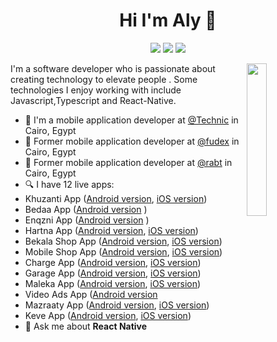 
<h1 align="center">Hi I'm Aly 👋</h1>
<p align="center">
    <a href="https://twitter.com/aly_faraj"><img src="https://img.shields.io/badge/twitter-%231FA1F1?style=flat&logo=twitter&logoColor=white"/></a>
    <a href="https://www.linkedin.com/in/alyfaraj"><img src="https://img.shields.io/badge/linkedin-%230177B5?style=flat&logo=linkedin&logoColor=white"/></a>
    <a href="https://www.instagram.com/alyfaraj"><img src="https://img.shields.io/badge/instagram-%23E4415F?style=flat&logo=instagram&logoColor=white"/></a>
  </p>
  
  <img src="https://www.codemade.io/wp-content/uploads/2018/04/hire-angularjs-developers-offshore-angularjs-programmers-152343160384kng.png" align="right" width="25%"/>

I'm a software developer who is passionate about creating technology to elevate people . Some technologies I enjoy working with include Javascript,Typescript and React-Native.
- 🔭 I'm a mobile application developer at [@Technic](https://technic-eg.com) in Cairo, Egypt
- 🔭  Former mobile application developer at [@fudex](https://fudex.com.sa) in Cairo, Egypt
-  🔭 Former mobile application developer at [@rabt](https://www.rabt.tech) in Cairo, Egypt 
- 🔍 I have 12 live apps: 
- Khuzanti App ([Android version](https://play.google.com/store/apps/details?id=com.rabtKhuzanati), [iOS version](https://apps.apple.com/us/app/id1575297667))
 - Bedaa App ([Android version](https://play.google.com/store/apps/details?id=com.rabtBedaa) )
  - Enqzni App ([Android version](https://play.google.com/store/apps/details?id=com.rabthelpme) )
   - Hartna App ([Android version](https://play.google.com/store/apps/details?id=com.haretnaa), [iOS version](https://apps.apple.com/app/apple-store/id1547825881#?platform=iphone))
   - Bekala Shop App ([Android version](https://play.google.com/store/apps/details?id=com.rabtbekalashop), [iOS version](https://apps.apple.com/app/apple-store/id1546895933))
   - Mobile Shop App ([Android version](https://play.google.com/store/apps/details?id=com.rabtmobileshop), [iOS version](https://apps.apple.com/app/apple-store/id1546770443))
   - Charge App ([Android version](https://play.google.com/store/apps/details?id=com.rabtcharge), [iOS version](https://apps.apple.com/app/apple-store/id1542962160))
   - Garage App ([Android version](https://play.google.com/store/apps/details?id=com.rabtgarage), [iOS version](https://apps.apple.com/app/apple-store/id1535385757))
   - Maleka App ([Android version](https://play.google.com/store/apps/details?id=com.maleka), [iOS version](https://apps.apple.com/app/apple-store/id1537734107))
   - Video Ads App ([Android version](https://play.google.com/store/apps/details?id=com.rabtVideoAds)
   - Mazraaty App ([Android version](https://play.google.com/store/apps/details?id=com.mazraatyApp), [iOS version](https://apps.apple.com/app/apple-store/id1531569009))
  - Keve App ([Android version](https://play.google.com/store/apps/details?id=com.keve), [iOS version](https://apps.apple.com/app/apple-store/id1522846596))
- 💬 Ask me about **React Native**
